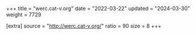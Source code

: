 +++
title = "werc.cat-v.org"
date = "2022-03-22"
updated = "2024-03-30"
weight = 7729

[extra]
source = "http://werc.cat-v.org/"
ratio = 90
size = 8
+++
